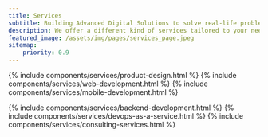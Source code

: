 ```yaml
---
title: Services
subtitle: Building Advanced Digital Solutions to solve real-life problems
description: We offer a different kind of services tailored to your needs.
featured_image: /assets/img/pages/services_page.jpeg
sitemap:
    priority: 0.9
---
```


{% include components/services/product-design.html %}
{% include components/services/web-development.html %}
{% include components/services/mobile-development.html %}


{% include components/services/backend-development.html %}
{% include components/services/devops-as-a-service.html %}
{% include components/services/consulting-services.html %}
